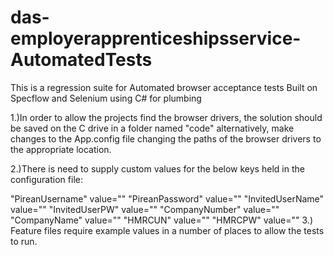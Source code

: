 # das-employerapprenticeshipsservice-AutomatedTests
This is a regression suite for Automated browser acceptance tests
Built on Specflow and Selenium using C# for plumbing 

1.)In order to allow the projects find the browser drivers, the solution should be saved on the C drive in a folder named "code"
alternatively, make changes to the App.config file changing the paths of the browser drivers to the appropriate location.

2.)There is need to supply custom values for the below keys held in the configuration file:

"PireanUsername" value=""
"PireanPassword" value=""
"InvitedUserName" value=""
"InvitedUserPW" value=""
"CompanyNumber" value=""
"CompanyName" value=""
"HMRCUN" value=""
"HMRCPW" value=""
3.) Feature files require example values in a number of places to allow the tests to run.
